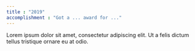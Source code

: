 ```yaml
---
title : "2019"
accomplishment : "Got a ... award for ..."
---
```

Lorem ipsum dolor sit amet, consectetur adipiscing elit. Ut a felis dictum tellus tristique ornare eu at odio.